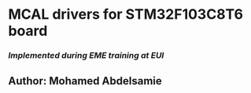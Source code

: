 #	MCAL drivers for STM32F103C8T6 board
###	*Implemented during EME training at EUI*

##  Author: Mohamed Abdelsamie